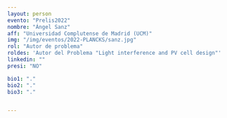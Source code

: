 ```yaml
---
layout: person
evento: "Prelis2022"
nombre: "Ángel Sanz"
aff: "Universidad Complutense de Madrid (UCM)"
img: "/img/eventos/2022-PLANCKS/sanz.jpg"
rol: "Autor de problema"
roldes: 'Autor del Problema "Light interference and PV cell design"'
linkedin: ""
presi: "NO"

bio1: "."
bio2: "."
bio3: "."


---
```

